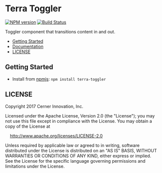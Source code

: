 # Terra Toggler


[![NPM version](http://img.shields.io/npm/v/terra-toggler.svg)](https://www.npmjs.org/package/terra-toggler)
[![Build Status](https://travis-ci.org/cerner/terra-core.svg?branch=master)](https://travis-ci.org/cerner/terra-core)

Toggler component that transitions content in and out.

- [Getting Started](#getting-started)
- [Documentation](https://github.com/cerner/terra-core/tree/master/packages/terra-toggler/docs)
- [LICENSE](#license)

## Getting Started

- Install from [npmjs](https://www.npmjs.com): `npm install terra-toggler`

## LICENSE

Copyright 2017 Cerner Innovation, Inc.

Licensed under the Apache License, Version 2.0 (the "License"); you may not use this file except in compliance with the License. You may obtain a copy of the License at

&nbsp;&nbsp;&nbsp;&nbsp;http://www.apache.org/licenses/LICENSE-2.0

Unless required by applicable law or agreed to in writing, software distributed under the License is distributed on an "AS IS" BASIS, WITHOUT WARRANTIES OR CONDITIONS OF ANY KIND, either express or implied. See the License for the specific language governing permissions and limitations under the License.
